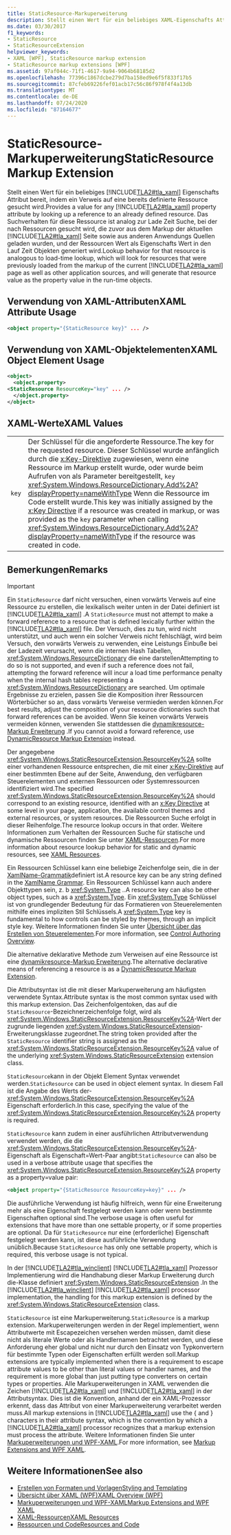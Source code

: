 ```yaml
---
title: StaticResource-Markuperweiterung
description: Stellt einen Wert für ein beliebiges XAML-Eigenschafts Attribut bereit, indem ein Verweis auf eine bereits definierte Ressource gesucht wird.
ms.date: 03/30/2017
f1_keywords:
- StaticResource
- StaticResourceExtension
helpviewer_keywords:
- XAML [WPF], StaticResource markup extension
- StaticResource markup extensions [WPF]
ms.assetid: 97af044c-71f1-4617-9a94-9064b68185d2
ms.openlocfilehash: 77396c1867dcbe279d7ba158ed9e6f5f833f17b5
ms.sourcegitcommit: 87cfeb69226fef01acb17c56c86f978f4f4a13db
ms.translationtype: MT
ms.contentlocale: de-DE
ms.lasthandoff: 07/24/2020
ms.locfileid: "87164677"
---
```

# <a name="staticresource-markup-extension"></a><span data-ttu-id="477a9-103">StaticResource-Markuperweiterung</span><span class="sxs-lookup"><span data-stu-id="477a9-103">StaticResource Markup Extension</span></span>
<span data-ttu-id="477a9-104">Stellt einen Wert für ein beliebiges [!INCLUDE[TLA2#tla_xaml](../../../../includes/tla2sharptla-xaml-md.md)] Eigenschafts Attribut bereit, indem ein Verweis auf eine bereits definierte Ressource gesucht wird.</span><span class="sxs-lookup"><span data-stu-id="477a9-104">Provides a value for any [!INCLUDE[TLA2#tla_xaml](../../../../includes/tla2sharptla-xaml-md.md)] property attribute by looking up a reference to an already defined resource.</span></span> <span data-ttu-id="477a9-105">Das Suchverhalten für diese Ressource ist analog zur Lade Zeit Suche, bei der nach Ressourcen gesucht wird, die zuvor aus dem Markup der aktuellen [!INCLUDE[TLA2#tla_xaml](../../../../includes/tla2sharptla-xaml-md.md)] Seite sowie aus anderen Anwendungs Quellen geladen wurden, und der Ressourcen Wert als Eigenschafts Wert in den Lauf Zeit Objekten generiert wird.</span><span class="sxs-lookup"><span data-stu-id="477a9-105">Lookup behavior for that resource is analogous to load-time lookup, which will look for resources that were previously loaded from the markup of the current [!INCLUDE[TLA2#tla_xaml](../../../../includes/tla2sharptla-xaml-md.md)] page as well as other application sources, and will generate that resource value as the property value in the run-time objects.</span></span>  
  
## <a name="xaml-attribute-usage"></a><span data-ttu-id="477a9-106">Verwendung von XAML-Attributen</span><span class="sxs-lookup"><span data-stu-id="477a9-106">XAML Attribute Usage</span></span>  
  
```xml  
<object property="{StaticResource key}" ... />  
```  
  
## <a name="xaml-object-element-usage"></a><span data-ttu-id="477a9-107">Verwendung von XAML-Objektelementen</span><span class="sxs-lookup"><span data-stu-id="477a9-107">XAML Object Element Usage</span></span>  
  
```xml  
<object>  
  <object.property>  
<StaticResource ResourceKey="key" ... />  
  </object.property>  
</object>  
```  
  
## <a name="xaml-values"></a><span data-ttu-id="477a9-108">XAML-Werte</span><span class="sxs-lookup"><span data-stu-id="477a9-108">XAML Values</span></span>  
  
|||  
|-|-|  
|`key`|<span data-ttu-id="477a9-109">Der Schlüssel für die angeforderte Ressource.</span><span class="sxs-lookup"><span data-stu-id="477a9-109">The key for the requested resource.</span></span> <span data-ttu-id="477a9-110">Dieser Schlüssel wurde anfänglich durch die [x:Key-Direktive](../../../desktop-wpf/xaml-services/xkey-directive.md) zugewiesen, wenn eine Ressource im Markup erstellt wurde, oder wurde beim Aufrufen von als Parameter bereitgestellt, `key` <xref:System.Windows.ResourceDictionary.Add%2A?displayProperty=nameWithType> Wenn die Ressource im Code erstellt wurde.</span><span class="sxs-lookup"><span data-stu-id="477a9-110">This key was initially assigned by the [x:Key Directive](../../../desktop-wpf/xaml-services/xkey-directive.md) if a resource was created in markup, or was provided as the `key` parameter when calling <xref:System.Windows.ResourceDictionary.Add%2A?displayProperty=nameWithType> if the resource was created in code.</span></span>|  
  
## <a name="remarks"></a><span data-ttu-id="477a9-111">Bemerkungen</span><span class="sxs-lookup"><span data-stu-id="477a9-111">Remarks</span></span>  
  
> [!IMPORTANT]
> <span data-ttu-id="477a9-112">Ein `StaticResource` darf nicht versuchen, einen vorwärts Verweis auf eine Ressource zu erstellen, die lexikalisch weiter unten in der Datei definiert ist [!INCLUDE[TLA2#tla_xaml](../../../../includes/tla2sharptla-xaml-md.md)] .</span><span class="sxs-lookup"><span data-stu-id="477a9-112">A `StaticResource` must not attempt to make a forward reference to a resource that is defined lexically further within the [!INCLUDE[TLA2#tla_xaml](../../../../includes/tla2sharptla-xaml-md.md)] file.</span></span> <span data-ttu-id="477a9-113">Der Versuch, dies zu tun, wird nicht unterstützt, und auch wenn ein solcher Verweis nicht fehlschlägt, wird beim Versuch, den vorwärts Verweis zu verwenden, eine Leistungs Einbuße bei der Ladezeit verursacht, wenn die internen Hash Tabellen, <xref:System.Windows.ResourceDictionary> die eine darstellen</span><span class="sxs-lookup"><span data-stu-id="477a9-113">Attempting to do so is not supported, and even if such a reference does not fail, attempting the forward reference will incur a load time performance penalty when the internal hash tables representing a <xref:System.Windows.ResourceDictionary> are searched.</span></span> <span data-ttu-id="477a9-114">Um optimale Ergebnisse zu erzielen, passen Sie die Komposition ihrer Ressourcen Wörterbücher so an, dass vorwärts Verweise vermieden werden können.</span><span class="sxs-lookup"><span data-stu-id="477a9-114">For best results, adjust the composition of your resource dictionaries such that forward references can be avoided.</span></span> <span data-ttu-id="477a9-115">Wenn Sie keinen vorwärts Verweis vermeiden können, verwenden Sie stattdessen die [dynamikresource-Markup Erweiterung](dynamicresource-markup-extension.md) .</span><span class="sxs-lookup"><span data-stu-id="477a9-115">If you cannot avoid a forward reference, use [DynamicResource Markup Extension](dynamicresource-markup-extension.md) instead.</span></span>  
  
 <span data-ttu-id="477a9-116">Der angegebene <xref:System.Windows.StaticResourceExtension.ResourceKey%2A> sollte einer vorhandenen Ressource entsprechen, die mit einer [x:Key-Direktive](../../../desktop-wpf/xaml-services/xkey-directive.md) auf einer bestimmten Ebene auf der Seite, Anwendung, den verfügbaren Steuerelementen und externen Ressourcen oder Systemressourcen identifiziert wird.</span><span class="sxs-lookup"><span data-stu-id="477a9-116">The specified <xref:System.Windows.StaticResourceExtension.ResourceKey%2A> should correspond to an existing resource, identified with an [x:Key Directive](../../../desktop-wpf/xaml-services/xkey-directive.md) at some level in your page, application, the available control themes and external resources, or system resources.</span></span> <span data-ttu-id="477a9-117">Die Ressourcen Suche erfolgt in dieser Reihenfolge.</span><span class="sxs-lookup"><span data-stu-id="477a9-117">The resource lookup occurs in that order.</span></span> <span data-ttu-id="477a9-118">Weitere Informationen zum Verhalten der Ressourcen Suche für statische und dynamische Ressourcen finden Sie unter [XAML-Ressourcen](../../../desktop-wpf/fundamentals/xaml-resources-define.md).</span><span class="sxs-lookup"><span data-stu-id="477a9-118">For more information about resource lookup behavior for static and dynamic resources, see [XAML Resources](../../../desktop-wpf/fundamentals/xaml-resources-define.md).</span></span>  
  
 <span data-ttu-id="477a9-119">Ein Ressourcen Schlüssel kann eine beliebige Zeichenfolge sein, die in der [XamlName-Grammatik](../../../desktop-wpf/xaml-services/xamlname-grammar.md)definiert ist.</span><span class="sxs-lookup"><span data-stu-id="477a9-119">A resource key can be any string defined in the [XamlName Grammar](../../../desktop-wpf/xaml-services/xamlname-grammar.md).</span></span> <span data-ttu-id="477a9-120">Ein Ressourcen Schlüssel kann auch andere Objekttypen sein, z. b <xref:System.Type> ..</span><span class="sxs-lookup"><span data-stu-id="477a9-120">A resource key can also be other object types, such as a <xref:System.Type>.</span></span> <span data-ttu-id="477a9-121">Ein <xref:System.Type> Schlüssel ist von grundlegender Bedeutung für das Formatieren von Steuerelementen mithilfe eines impliziten Stil Schlüssels.</span><span class="sxs-lookup"><span data-stu-id="477a9-121">A <xref:System.Type> key is fundamental to how controls can be styled by themes, through an implicit style key.</span></span> <span data-ttu-id="477a9-122">Weitere Informationen finden Sie unter [Übersicht über das Erstellen von Steuerelementen](../controls/control-authoring-overview.md).</span><span class="sxs-lookup"><span data-stu-id="477a9-122">For more information, see [Control Authoring Overview](../controls/control-authoring-overview.md).</span></span>  
  
 <span data-ttu-id="477a9-123">Die alternative deklarative Methode zum Verweisen auf eine Ressource ist eine [dynamikresource-Markup Erweiterung](dynamicresource-markup-extension.md).</span><span class="sxs-lookup"><span data-stu-id="477a9-123">The alternative declarative means of referencing a resource is as a [DynamicResource Markup Extension](dynamicresource-markup-extension.md).</span></span>  
  
 <span data-ttu-id="477a9-124">Die Attributsyntax ist die mit dieser Markuperweiterung am häufigsten verwendete Syntax.</span><span class="sxs-lookup"><span data-stu-id="477a9-124">Attribute syntax is the most common syntax used with this markup extension.</span></span> <span data-ttu-id="477a9-125">Das Zeichenfolgentoken, das auf die `StaticResource`-Bezeichnerzeichenfolge folgt, wird als <xref:System.Windows.StaticResourceExtension.ResourceKey%2A>-Wert der zugrunde liegenden <xref:System.Windows.StaticResourceExtension>-Erweiterungsklasse zugeordnet.</span><span class="sxs-lookup"><span data-stu-id="477a9-125">The string token provided after the `StaticResource` identifier string is assigned as the <xref:System.Windows.StaticResourceExtension.ResourceKey%2A> value of the underlying <xref:System.Windows.StaticResourceExtension> extension class.</span></span>  
  
 <span data-ttu-id="477a9-126">`StaticResource`kann in der Objekt Element Syntax verwendet werden.</span><span class="sxs-lookup"><span data-stu-id="477a9-126">`StaticResource` can be used in object element syntax.</span></span> <span data-ttu-id="477a9-127">In diesem Fall ist die Angabe des Werts der- <xref:System.Windows.StaticResourceExtension.ResourceKey%2A> Eigenschaft erforderlich.</span><span class="sxs-lookup"><span data-stu-id="477a9-127">In this case, specifying the value of the <xref:System.Windows.StaticResourceExtension.ResourceKey%2A> property is required.</span></span>  
  
 <span data-ttu-id="477a9-128">`StaticResource` kann zudem in einer ausführlichen Attributverwendung verwendet werden, die die <xref:System.Windows.StaticResourceExtension.ResourceKey%2A>-Eigenschaft als Eigenschaft=Wert-Paar angibt:</span><span class="sxs-lookup"><span data-stu-id="477a9-128">`StaticResource` can also be used in a verbose attribute usage that specifies the <xref:System.Windows.StaticResourceExtension.ResourceKey%2A> property as a property=value pair:</span></span>  
  
```xml  
<object property="{StaticResource ResourceKey=key}" ... />  
```  
  
 <span data-ttu-id="477a9-129">Die ausführliche Verwendung ist häufig hilfreich, wenn für eine Erweiterung mehr als eine Eigenschaft festgelegt werden kann oder wenn bestimmte Eigenschaften optional sind.</span><span class="sxs-lookup"><span data-stu-id="477a9-129">The verbose usage is often useful for extensions that have more than one settable property, or if some properties are optional.</span></span> <span data-ttu-id="477a9-130">Da für `StaticResource` nur eine (erforderliche) Eigenschaft festgelegt werden kann, ist diese ausführliche Verwendung unüblich.</span><span class="sxs-lookup"><span data-stu-id="477a9-130">Because `StaticResource` has only one settable property, which is required, this verbose usage is not typical.</span></span>  
  
 <span data-ttu-id="477a9-131">In der [!INCLUDE[TLA2#tla_winclient](../../../../includes/tla2sharptla-winclient-md.md)] [!INCLUDE[TLA2#tla_xaml](../../../../includes/tla2sharptla-xaml-md.md)] Prozessor Implementierung wird die Handhabung dieser Markup Erweiterung durch die-Klasse definiert <xref:System.Windows.StaticResourceExtension> .</span><span class="sxs-lookup"><span data-stu-id="477a9-131">In the [!INCLUDE[TLA2#tla_winclient](../../../../includes/tla2sharptla-winclient-md.md)] [!INCLUDE[TLA2#tla_xaml](../../../../includes/tla2sharptla-xaml-md.md)] processor implementation, the handling for this markup extension is defined by the <xref:System.Windows.StaticResourceExtension> class.</span></span>  
  
 <span data-ttu-id="477a9-132">`StaticResource` ist eine Markuperweiterung.</span><span class="sxs-lookup"><span data-stu-id="477a9-132">`StaticResource` is a markup extension.</span></span> <span data-ttu-id="477a9-133">Markuperweiterungen werden in der Regel implementiert, wenn Attributwerte mit Escapezeichen versehen werden müssen, damit diese nicht als literale Werte oder als Handlernamen betrachtet werden, und diese Anforderung eher global und nicht nur durch den Einsatz von Typkonvertern für bestimmte Typen oder Eigenschaften erfüllt werden soll.</span><span class="sxs-lookup"><span data-stu-id="477a9-133">Markup extensions are typically implemented when there is a requirement to escape attribute values to be other than literal values or handler names, and the requirement is more global than just putting type converters on certain types or properties.</span></span> <span data-ttu-id="477a9-134">Alle Markuperweiterungen in XAML verwenden die Zeichen [!INCLUDE[TLA2#tla_xaml](../../../../includes/tla2sharptla-xaml-md.md)] und [!INCLUDE[TLA2#tla_xaml](../../../../includes/tla2sharptla-xaml-md.md)] in der Attributsyntax. Dies ist die Konvention, anhand der ein XAML-Prozessor erkennt, dass das Attribut von einer Markuperweiterung verarbeitet werden muss.</span><span class="sxs-lookup"><span data-stu-id="477a9-134">All markup extensions in [!INCLUDE[TLA2#tla_xaml](../../../../includes/tla2sharptla-xaml-md.md)] use the { and } characters in their attribute syntax, which is the convention by which a [!INCLUDE[TLA2#tla_xaml](../../../../includes/tla2sharptla-xaml-md.md)] processor recognizes that a markup extension must process the attribute.</span></span> <span data-ttu-id="477a9-135">Weitere Informationen finden Sie unter [Markuperweiterungen und WPF-XAML](markup-extensions-and-wpf-xaml.md).</span><span class="sxs-lookup"><span data-stu-id="477a9-135">For more information, see [Markup Extensions and WPF XAML](markup-extensions-and-wpf-xaml.md).</span></span>  
  
## <a name="see-also"></a><span data-ttu-id="477a9-136">Weitere Informationen</span><span class="sxs-lookup"><span data-stu-id="477a9-136">See also</span></span>

- [<span data-ttu-id="477a9-137">Erstellen von Formaten und Vorlagen</span><span class="sxs-lookup"><span data-stu-id="477a9-137">Styling and Templating</span></span>](../../../desktop-wpf/fundamentals/styles-templates-overview.md)
- [<span data-ttu-id="477a9-138">Übersicht über XAML (WPF)</span><span class="sxs-lookup"><span data-stu-id="477a9-138">XAML Overview (WPF)</span></span>](../../../desktop-wpf/fundamentals/xaml.md)
- [<span data-ttu-id="477a9-139">Markuperweiterungen und WPF-XAML</span><span class="sxs-lookup"><span data-stu-id="477a9-139">Markup Extensions and WPF XAML</span></span>](markup-extensions-and-wpf-xaml.md)
- [<span data-ttu-id="477a9-140">XAML-Ressourcen</span><span class="sxs-lookup"><span data-stu-id="477a9-140">XAML Resources</span></span>](../../../desktop-wpf/fundamentals/xaml-resources-define.md)
- [<span data-ttu-id="477a9-141">Ressourcen und Code</span><span class="sxs-lookup"><span data-stu-id="477a9-141">Resources and Code</span></span>](resources-and-code.md)
